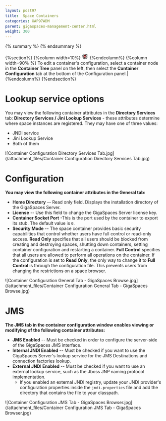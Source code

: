 ```yaml
---
layout: post97
title:  Space Containers
categories: XAP97ADM
parent: gigaspaces-management-center.html
weight: 300
---
```


{% summary %} {% endsummary %}



{%section%}
{%column width=10%}
![IMG501.jpg](/attachment_files/IMG501.jpg)
{%endcolumn%}
{%column width=90% %}
To edit a container's configuration, select a container node in the **Container Tree** panel on the left, then select the **Container Configuration** tab at the bottom of the Configuration panel.|
{%endcolumn%}
{%endsection%}

# Lookup service options

You may view the following container attributes in the **Directory Services** tab:
**Directory Services / Jini Lookup Services** - these attributes determine where space instances are registered. They may have one of three values:

- JNDI service
- Jini Lookup Service
- Both of them

![Container Configuration Directory Services Tab.jpg](/attachment_files/Container Configuration Directory Services Tab.jpg)


# Configuration

**You may view the following container attributes in the General tab:**

- **Home Directory** -- Read only field. Displays the installation directory of the GigaSpaces Server.
- **License** -- Use this field to change the GigaSpaces Server license key.
- **Container Socket Port** -This is the port used by the container to export its stub. The default value is `0`.
- **Security Mode** -- The space container provides basic security capabilities that control whether users have full control or read-only access. **Read Only** specifies that all users should be blocked from creating and destroying spaces, shutting down containers, setting container configuration and restarting a container. **Full Control** specifies that all users are allowed to perform all operations on the container. If the configuration is set to **Read Only**, the only way to change it to **Full Control** is through the configuration file. This prevents users from changing the restrictions on a space browser.

![Container Configuration General Tab - GigaSpaces Browse.jpg](/attachment_files/Container Configuration General Tab - GigaSpaces Browse.jpg)


# JMS

**The JMS tab in the container configuration window enables viewing or modifying of the following container attributes:**

- **JMS Enabled** -- Must be checked in order to configure the server-side of the GigaSpaces JMS interface.
- **Internal JNDI Enabled** -- Must be checked if you want to use the GigaSpaces Server's lookup service for the JMS Destinations and connection factories lookup.
- **External JNDI Enabled** -- Must be checked if you want to use an external lookup service, such as the Jboss JNP naming protocol implementation.
    - If you enabled an external JNDI registry, update your JNDI provider's configuration properties inside the `jndi.properties` file and add the directory that contains the file to your classpath.

![Container Configuration JMS Tab - GigaSpaces Browser.jpg](/attachment_files/Container Configuration JMS Tab - GigaSpaces Browser.jpg)
